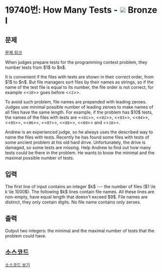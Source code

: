 # 19740번: How Many Tests - <img src="https://static.solved.ac/tier_small/5.svg" style="height:20px" /> Bronze I

<!-- performance -->

<!-- 문제 제출 후 깃허브에 푸시를 했을 때 제출한 코드의 성능이 입력될 공간입니다.-->

<!-- end -->

## 문제

[문제 링크](https://boj.kr/19740)


<p>When judges prepare tests for the programming contest problem, they number tests from $1$ to $n$.</p>

<p>It is convenient if the files with tests are shown in their correct order, from $1$ to $n$. But file managers sort files by their names as strings, so if the name of the test file is equal to its number, the file order is not correct, for example &lt;&lt;<code>10</code>&gt;&gt; goes before &lt;&lt;<code>2</code>&gt;&gt;. &nbsp;</p>

<p>To avoid such problem, file names are prepended with leading zeroes. Judges use minimal possible number of leading zeroes to make names of all files have the same length. For example, if the problem has $10$ tests, the names of the files with tests are &lt;&lt;<code>01</code>&gt;&gt;, &lt;&lt;<code>02</code>&gt;&gt;, &lt;&lt;<code>03</code>&gt;&gt;, &lt;&lt;<code>04</code>&gt;&gt;, &lt;&lt;<code>05</code>&gt;&gt;, &lt;&lt;<code>06</code>&gt;&gt;, &lt;&lt;<code>07</code>&gt;&gt;, &lt;&lt;<code>08</code>&gt;&gt;, &lt;&lt;<code>09</code>&gt;&gt; and &lt;&lt;<code>10</code>&gt;&gt;.</p>

<p>Andrew is an experienced judge, so he always uses the described way to name the files with tests. Recently he has found some files with tests of some ancient problem at his old hard drive. Unfortunately, the drive is damaged, so some tests are missing. Help Andrew to find out how many tests could be there in the problem. He wants to know the minimal and the maximal possible number of tests.</p>



## 입력


<p>The first line of input contains an integer $k$  --- the number of files ($1 \le k \le 1000$). The following $k$ lines contain file names. All these lines are non-empty, have equal length that doesn't exceed $9$. File names are distinct, they only contain digits. No file name contains only zeroes.</p>



## 출력


<p>Output two integers: the minimal and the maximal number of tests that the problem could have.</p>



## 소스코드

[소스코드 보기](How%20Many%20Tests.py)